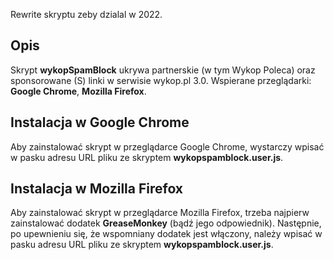 Rewrite skryptu zeby dzialal w 2022. 

## Opis

Skrypt __wykopSpamBlock__ ukrywa partnerskie (w tym Wykop Poleca) oraz sponsorowane (S) linki w serwisie wykop.pl 3.0.
Wspierane przeglądarki: __Google Chrome__, __Mozilla Firefox__.

## Instalacja w Google Chrome

Aby zainstalować skrypt w przeglądarce Google Chrome, wystarczy wpisać w pasku adresu URL pliku ze skryptem __wykopspamblock.user.js__.

## Instalacja w Mozilla Firefox

Aby zainstalować skrypt w przeglądarce Mozilla Firefox, trzeba najpierw zainstalować dodatek __GreaseMonkey__ (bądź jego odpowiednik). Następnie, po upewnieniu się, że wspomniany dodatek jest włączony, należy wpisać w pasku adresu URL pliku ze skryptem __wykopspamblock.user.js__.
